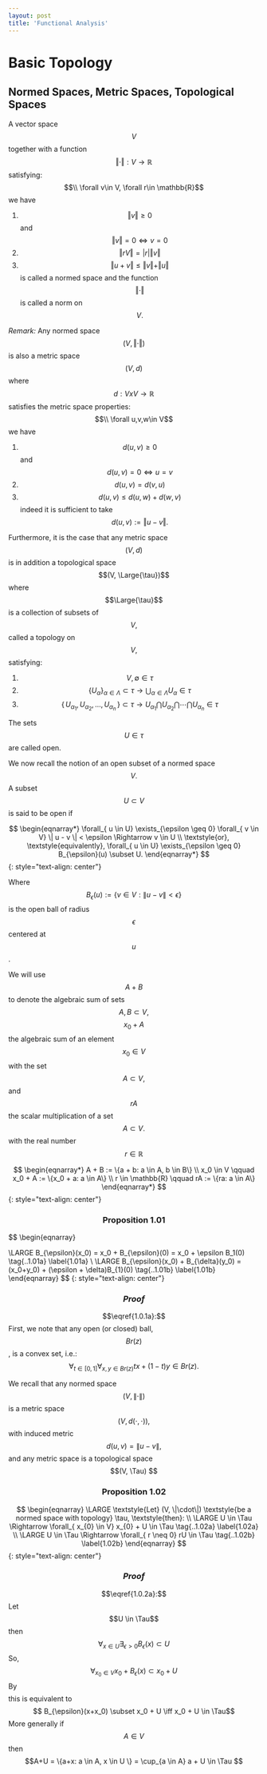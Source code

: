```yaml
---
layout: post
title: 'Functional Analysis'
---
```


# Basic Topology

## Normed Spaces, Metric Spaces, Topological Spaces
A vector space $$V$$ together with a function $$\Vert \cdot \Vert : V \rightarrow \mathbb{R}$$ satisfying:
$$\\ \forall v\in V, \forall r\in \mathbb{R}$$ we have 
1.  $$\Vert v \Vert \ge 0$$ and $$\Vert v \Vert = 0 \iff v = 0$$
2.  $$\Vert rV \Vert = \vert r \vert \Vert v \Vert$$
3.  $$\Vert u+v \Vert \le \Vert v \Vert + \Vert u \Vert$$
is called a normed space and the function $$\Vert \cdot \Vert$$ is called a norm on $$V.$$

*Remark:* Any normed space $$(V, \Vert \cdot \Vert)$$ is also a metric space $$(V,d)$$ where
$$d: VxV \rightarrow \mathbb{R}$$ satisfies the metric space properties:
$$\\ \forall u,v,w\in V$$ we have 
1.  $$d(u,v) \ge 0$$ and $$d(u,v) = 0 \iff u = v$$
2.  $$d(u,v) = d(v,u)$$
3.  $$d(u,v) \le d(u,w) + d(w,v)$$
indeed it is sufficient to take $$d(u,v) := \Vert u-v \Vert.$$

Furthermore, it is the case that any metric space $$(V,d)$$ is in addition a topological space $$(V, \Large{\tau})$$ where
$$\Large{\tau}$$ is a collection of subsets of $$V,$$ called a topology on $$V,$$ satisfying:
1.  $$V, \emptyset \in \tau$$
2.  $$\{ U_{\alpha} \}_{\alpha \in \Lambda} \subset \tau \rightarrow \bigcup_{\alpha \in \Lambda}U_{\alpha} \in \tau$$
3.  $$\{ \, U_{\alpha_1}, U_{\alpha_2}, \ldots , U_{\alpha_n} \, \} \subset \tau \rightarrow U_{\alpha_1} \bigcap U_{\alpha_2} \bigcap \cdots \bigcap U_{\alpha_n} \in \tau$$ 

The sets $$U \in \tau$$ are called open.

We now recall the notion of an open subset of a normed space $$V.$$ A subset $$U \subset V$$ is said to be open if

$$
\begin{eqnarray*} 
\forall_{ u \in U} \exists_{\epsilon \geq 0} \forall_{ v \in V} \| u - v \| < \epsilon \Rightarrow	v \in U \\
\textstyle{or}, \textstyle{equivalently}, \forall_{ u \in U} \exists_{\epsilon \geq 0} B_{\epsilon}(u) \subset U.
\end{eqnarray*} 
$$
{: style="text-align: center"}

Where $$B_{\epsilon}(u) := \{v \in V: \| u - v \| < \epsilon\}$$ is the open ball of radius $$\epsilon$$ centered at $$u$$.

We will use $$A + B$$ to denote the algebraic sum of sets $$A,B \subset V\textstyle{,}$$  $$x_0 + A$$ the algebraic sum of an element $$x_0 \in V$$ with the set $$A \subset V\textstyle{,}$$ and $$rA$$ the scalar multiplication of a set $$A \subset V\textstyle{.}$$ with the real number $$r \in \mathbb{R}$$

$$ 
\begin{eqnarray*} 
A + B := \{a + b: a \in A, b \in B\} \\
x_0 \in V \qquad x_0 + A := \{x_0 + a: a \in A\} \\
r \in \mathbb{R} \qquad rA := \{ra: a \in A\} 
\end{eqnarray*} 
$$ 
{: style="text-align: center"}

### $$\textbf{Proposition 1.01}$$

$$ 
\begin{eqnarray} 

\LARGE
B_{\epsilon}(x_0) = x_0 + B_{\epsilon}(0) = x_0 + \epsilon B_1(0) \tag{..1.01a} \label{1.01a} \\
\LARGE
B_{\epsilon}(x_0) + B_{\delta}(y_0) = (x_0+y_0) + (\epsilon + \delta)B_{1}(0) \tag{..1.01b} \label{1.01b}
\end{eqnarray} 
$$ 
{: style="text-align: center"}

### $$\textit{Proof}$$
$$\eqref{1.0.1a}:$$
First, we note that any open (or closed) ball, $$B{r}(z)$$, is a convex set, i.e.: $$ \forall_{ t \in [0,1]} \forall_{ x,y \in B{r}(z)} tx + (1-t)y \in B{r}(z).$$

We recall that any normed space $$(V, \|\cdot\|) $$ is a metric space $$(V,d(\cdot,\cdot)),$$ with induced metric $$d(u,v) = \|u-v\|,$$ and any metric space is a topological space $$(V, \Tau) $$


### $$\textbf{Proposition 1.02}$$

$$ 
\begin{eqnarray} 
\LARGE
\textstyle{Let} (V, \|\cdot\|) \textstyle{be a normed space with topology} \tau, \textstyle{then}: \\
\LARGE
U \in \Tau \Rightarrow \forall_{ x_{0} \in V} x_{0} + U \in \Tau \tag{..1.02a} \label{1.02a} \\ 
\LARGE
U \in \Tau \Rightarrow \forall_{ r \neq 0} rU \in \Tau \tag{..1.02b} \label{1.02b} 
\end{eqnarray} 
$$ 
{: style="text-align: center"}


### $$\textit{Proof}$$
$$\eqref{1.0.2a}:$$
Let $$U \in \Tau$$ then $$\forall_{ x \in U} \exists_{\epsilon > 0} B_{\epsilon}(x) \subset U$$
So, $$\forall_{ x_{0} \in V} x_0 + B_{\epsilon}(x) \subset x_0 + U $$
By $$\label{1.01a}$$ this is equivalent to $$ B_{\epsilon}(x+x_0) \subset x_0 + U \iff x_0 + U \in \Tau$$
More generally if $$A \in V$$ then 
$$A+U = \{a+x: a \in A, x \in U \} = \cup_{a \in A} a + U \in \Tau $$